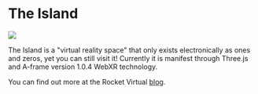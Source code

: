# The Island

<img src="https://rocketvirtual.com/images/The_Island.png">

The Island is a "virtual reality space" that only exists electronically as ones and zeros, yet you can still visit it!  Currently it is manifest through Three.js and A-frame version 1.0.4 WebXR technology.

You can find out more at the Rocket Virtual <a href="https://rocketvirtual.com/">blog</a>.
